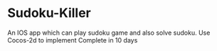 # Sudoku-Killer
An IOS app which can play sudoku game and also solve sudoku.
Use Cocos-2d to implement
Complete in 10 days
